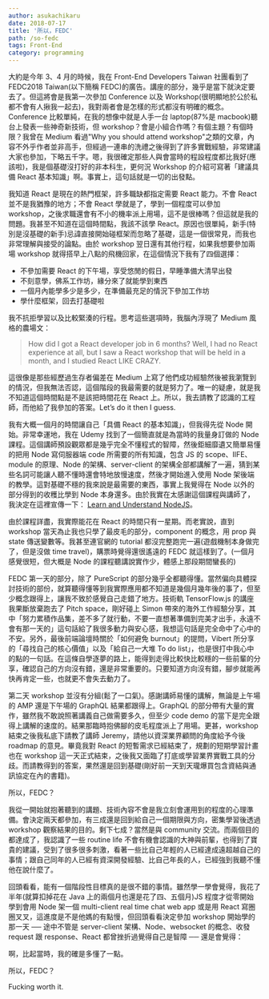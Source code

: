 ```yaml
---
author: asukachikaru
date: 2018-07-17
title: '所以，FEDC'
path: /so-fedc
tags: Front-End
category: programming
---
```


大約是今年 3、4 月的時候，我在 Front-End Developers Taiwan 社團看到了 FEDC2018 Taiwan(以下簡稱 FEDC)的廣告。講座的部分，幾乎是當下就決定要去了。但這將會是我第一次參加 Conference 以及 Workshop(很明顯地於公於私都不會有人揪我一起去)，我對兩者會是怎樣的形式都沒有明確的概念。Conference 比較單純，在我的想像中就是人手一台 laptop(87%是 macbook)聽台上發表一些神奇新技術，但 workshop？會是小組合作嗎？有個主題？有個時限？我曾在 Medium 看過"Why you should attend workshop"之類的文章，內容不外乎作者並非高手，但經過一連串的洗禮之後得到了許多實戰經驗，非常建議大家也參加，下略五千字。嗯，我很確定那些人與會當時的程設程度都比我好(應該啦)，我是個基礎沒打好的非本科生，更何況 Workshop 的介紹可寫著「建議具備 React 基本知識」啊。事實上，這句話就是一切的出發點。

我知道 React 是現在的熱門框架，許多職缺都指定需要 React 能力。不會 React 並不是我猶豫的地方；不會 React 學就是了，學到一個程度可以參加 workshop，之後求職還會有不小的機率派上用場，這不是很棒嗎？但這就是我的問題。我甚至不知道在這個時間點，我該不該學 React。原因也很單純，新手(特別是沒基礎的新手)忌諱直接開始碰框架而忽略了基礎，這是一個很常見，而我也非常理解與接受的論點。由於 workshop 翌日還有其他行程，如果我想要參加兩場 workshop 就得搭早上八點的飛機回家，在這個情況下我有了四個選擇：

- 不參加需要 React 的下午場，享受悠閒的假日，早睡準備大清早出發
- 不刻意學，佛系工作坊，緣分來了就能學到東西
- 一個月內能學多少是多少，在準備最充足的情況下參加工作坊
- 學什麼框架，回去打基礎啦

我不抗拒學習以及比較緊湊的行程。思考這些選項時，我腦內浮現了 Medium 風格的農場文：

> How did I got a React developer job in 6 months? Well, I had no React experience at all, but I saw a React workshop that will be held in a month, and I studied React LIKE CRAZY.

這很像是那些經歷過生存者偏差在 Medium 上寫了他們成功經驗然後被我瀏覽到的情況，但我無法否認，這個階段的我最需要的就是努力了。唯一的疑慮，就是我不知道這個時間點是不是該把時間花在 React 上。所以，我去請教了認識的工程師，而他給了我參加的答案。Let’s do it then I guess.

我有大概一個月的時間讓自己「具備 React 的基本知識」，但我得先從 Node 開始。非常幸運地，我在 Udemy 找到了一個簡直就是為當時的我量身訂做的 Node 課程。這個講師預設觀眾都是幾乎完全不懂程式的智障，然後鉅細靡遺又簡單易懂的把用 Node 寫伺服器端 code 所需要的所有知識，包含 JS 的 scope、IIFE、module 的原理、Node 的架構、server-client 的架構全部都講解了一遍，猜到某些名詞可能讓人聽不懂時還會特地放慢速度，然後才開始進入使用 Node 架後端的教學。這對基礎不穩的我來說是最需要的東西，事實上我覺得在 Node 以外的部分得到的收穫比學到 Node 本身還多。由於我實在太感謝這個課程與講師了，我決定在這裡宣傳一下： [Learn and Understand NodeJS](https://www.udemy.com/understand-nodejs/)。

由於課程詳盡，我實際能花在 React 的時間只有一星期。而老實說，直到 workshop 當天為止我也只學了最皮毛的部分，component 的概念，用 prop 與 state 傳送變數等。我甚至連官網的 tutorial 都沒完整跑完一遍(遊戲機制本身做完了，但是沒做 time travel)，購票時覺得還很遙遠的 FEDC 就這樣到了。(一個月感覺很短，但大概是 Node 的課程聽講說實作少，體感上那段期間蠻長的)

FEDC 第一天的部分，除了 PureScript 的部分幾乎全都聽得懂。當然偏向具體探討技術的部份，就算聽得懂等到我實際應用都不知道是幾個月幾年後的事了，但至少概念跟得上，讓我不致於感覺自己走錯了地方。技術軌 TensorFlow.js 的講座我果斷放棄跑去了 Pitch space，剛好碰上 Simon 帶來的海外工作經驗分享，其中「努力累積作品集，差不多了就行動，不要一直想著準備到完美才出手，永遠不會有那一天的」這句話給了我很多動力與安心感，我想這句話是完全命中了心中的不安。另外，最後前端論壇時關於「如何避免 burnout」的提問，Vibert 所分享的「尋找自己的核心價值」以及「給自己一大堆 To do list」，也是很打中我心中的點的一句話。在這條自學逐夢的路上，能得到走得比較快比較穩的一些前輩的分享，確認自己的方向沒有錯，還是非常重要的。只要知道方向沒有錯，腳步就能再快再肯定一些，也就更不會失去動力了。

第二天 workshop 並沒有分組(鬆了一口氣)。感謝講師易懂的講解，無論是上午場的 AMP 還是下午場的 GraphQL 結果都跟得上。GraphQL 的部分帶有大量的實作，雖然我不敢說照著講義自己做需要多久，但至少 code demo 的當下是完全跟得上講解的速度的。結果那臨時抱佛腳的皮毛程度派上了用場。更甚，workshop 結束之後我私底下請教了講師 Jeremy，請他以資深業界顧問的角度給予今後 roadmap 的意見。畢竟我對 React 的短暫需求已經結束了，規劃的短期學習計畫也在 workshop 這一天正式結束，之後我又面臨了打底或學習業界實戰工具的分歧。而請教得到的答案，果然還是回到基礎(剛好前一天到天瓏爆買包含資結與通訊協定在內的書籍)。

所以，FEDC？

我從一開始就抱著聽到的講題、技術內容不會是我立刻會運用到的程度的心理準備。會決定兩天都參加，有三成還是回到給自己一個期限與方向，密集學習後透過 workshop 觀察結果的目的。剩下七成？當然是與 community 交流。而兩個目的都達成了，我認識了一些 routine life 不會有機會認識的大神與前輩，也得到了寶貴的建議，受到了很多很多刺激，看著一些比自己年輕的人已經達成遠超越自己的事情；跟自己同年的人已經有資深開發經驗、比自己年長的人，已經強到我聽不懂他在說什麼了。

回頭看看，能有一個階段性目標真的是很不錯的事情。雖然學一學會覺得，我花了半年(就算扣掉花在 Java 上的兩個月也還是花了四、五個月)JS 程度才從零開始學到會用 Node 架一個 multi-client real time chat web app 或是用 React 寫圈圈叉叉，這進度是不是他媽的有點慢，但回頭看看決定參加 workshop 開始學的那一天 ── 途中不管是 server-client 架構、Node、websocket 的概念、收發 request 跟 response、React 都曾挫折過覺得自己是智障 ── 還是會覺得：

啊，比起當時，我的確是多懂了一點。

所以，FEDC？

Fucking worth it.
